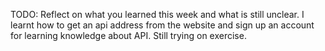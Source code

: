 TODO: Reflect on what you learned this week and what is still unclear.
I learnt how to get an api address from the website and sign up an account for learning knowledge about API. Still trying on exercise.
